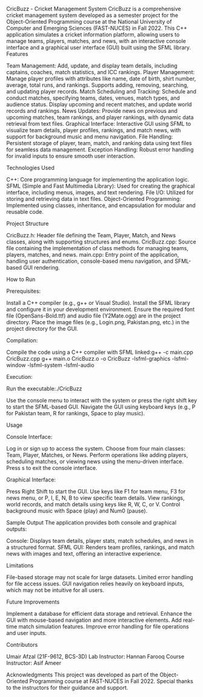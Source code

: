 CricBuzz - Cricket Management System
CricBuzz is a comprehensive cricket management system developed as a semester project for the Object-Oriented Programming course at the National University of Computer and Emerging Sciences (FAST-NUCES) in Fall 2022. This C++ application simulates a cricket information platform, allowing users to manage teams, players, matches, and news, with an interactive console interface and a graphical user interface (GUI) built using the SFML library.
Features

Team Management: Add, update, and display team details, including captains, coaches, match statistics, and ICC rankings.
Player Management: Manage player profiles with attributes like name, date of birth, shirt number, average, total runs, and rankings. Supports adding, removing, searching, and updating player records.
Match Scheduling and Tracking: Schedule and conduct matches, specifying teams, dates, venues, match types, and audience status. Display upcoming and recent matches, and update world records and rankings.
News Updates: Provide news on previous and upcoming matches, team rankings, and player rankings, with dynamic data retrieval from text files.
Graphical Interface: Interactive GUI using SFML to visualize team details, player profiles, rankings, and match news, with support for background music and menu navigation.
File Handling: Persistent storage of player, team, match, and ranking data using text files for seamless data management.
Exception Handling: Robust error handling for invalid inputs to ensure smooth user interaction.

Technologies Used

C++: Core programming language for implementing the application logic.
SFML (Simple and Fast Multimedia Library): Used for creating the graphical interface, including menus, images, and text rendering.
File I/O: Utilized for storing and retrieving data in text files.
Object-Oriented Programming: Implemented using classes, inheritance, and encapsulation for modular and reusable code.

Project Structure

CricBuzz.h: Header file defining the Team, Player, Match, and News classes, along with supporting structures and enums.
CricBuzz.cpp: Source file containing the implementation of class methods for managing teams, players, matches, and news.
main.cpp: Entry point of the application, handling user authentication, console-based menu navigation, and SFML-based GUI rendering.

How to Run

Prerequisites:

Install a C++ compiler (e.g., g++ or Visual Studio).
Install the SFML library and configure it in your development environment.
Ensure the required font file (OpenSans-Bold.ttf) and audio file (Y2Mate.ogg) are in the project directory.
Place the image files (e.g., Login.png, Pakistan.png, etc.) in the project directory for the GUI.


Compilation:

Compile the code using a C++ compiler with SFML linked:g++ -c main.cpp CricBuzz.cpp
g++ main.o CricBuzz.o -o CricBuzz -lsfml-graphics -lsfml-window -lsfml-system -lsfml-audio




Execution:

Run the executable:./CricBuzz


Use the console menu to interact with the system or press the right shift key to start the SFML-based GUI.
Navigate the GUI using keyboard keys (e.g., P for Pakistan team, R for rankings, Space to play music).



Usage

Console Interface:

Log in or sign up to access the system.
Choose from four main classes: Team, Player, Matches, or News.
Perform operations like adding players, scheduling matches, or viewing news using the menu-driven interface.
Press s to exit the console interface.


Graphical Interface:

Press Right Shift to start the GUI.
Use keys like F1 for team menu, F3 for news menu, or P, I, E, N, B to view specific team details.
View rankings, world records, and match details using keys like R, W, C, or V.
Control background music with Space (play) and Num0 (pause).



Sample Output
The application provides both console and graphical outputs:

Console: Displays team details, player stats, match schedules, and news in a structured format.
SFML GUI: Renders team profiles, rankings, and match news with images and text, offering an interactive experience.

Limitations

File-based storage may not scale for large datasets.
Limited error handling for file access issues.
GUI navigation relies heavily on keyboard inputs, which may not be intuitive for all users.

Future Improvements

Implement a database for efficient data storage and retrieval.
Enhance the GUI with mouse-based navigation and more interactive elements.
Add real-time match simulation features.
Improve error handling for file operations and user inputs.

Contributors

Umair Afzal (21F-9612, BCS-3D)
Lab Instructor: Hannan Farooq
Course Instructor: Asif Ameer

Acknowledgments
This project was developed as part of the Object-Oriented Programming course at FAST-NUCES in Fall 2022. Special thanks to the instructors for their guidance and support.
